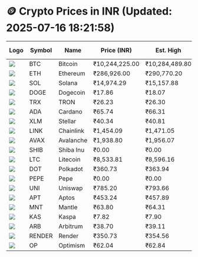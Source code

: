 # 🪙 Crypto Prices in INR (Updated: 2025-07-16 18:21:58)

| Logo | Symbol | Name       | Price (INR) | Est. High | Est. Low | Gross Profit | Fees | Net Profit | ROI % |
|------|--------|------------|-------------|-----------|----------|---------------|------|-------------|--------|
| ![](https://coin-images.coingecko.com/coins/images/1/large/bitcoin.png?1696501400) | BTC    | Bitcoin    | ₹10,244,225.00 | ₹10,284,489.80 | ₹10,203,960.20 | ₹789.20 | ₹200.00 | ₹589.20 | 0.59% |
| ![](https://coin-images.coingecko.com/coins/images/279/large/ethereum.png?1696501628) | ETH    | Ethereum   | ₹286,926.00 | ₹290,770.20 | ₹283,081.80 | ₹2,715.96 | ₹200.00 | ₹2,515.96 | 2.52% |
| ![](https://coin-images.coingecko.com/coins/images/4128/large/solana.png?1718769756) | SOL    | Solana     | ₹14,974.29 | ₹15,157.88 | ₹14,790.70 | ₹2,482.56 | ₹200.00 | ₹2,282.56 | 2.28% |
| ![](https://coin-images.coingecko.com/coins/images/5/large/dogecoin.png?1696501409) | DOGE   | Dogecoin   | ₹17.86 | ₹18.07 | ₹17.65 | ₹2,328.02 | ₹200.00 | ₹2,128.02 | 2.13% |
| ![](https://coin-images.coingecko.com/coins/images/1094/large/tron-logo.png?1696502193) | TRX    | TRON       | ₹26.23 | ₹26.30 | ₹26.16 | ₹550.50 | ₹200.00 | ₹350.50 | 0.35% |
| ![](https://coin-images.coingecko.com/coins/images/975/large/cardano.png?1696502090) | ADA    | Cardano    | ₹65.74 | ₹66.31 | ₹65.17 | ₹1,763.20 | ₹200.00 | ₹1,563.20 | 1.56% |
| ![](https://coin-images.coingecko.com/coins/images/100/large/fmpFRHHQ_400x400.jpg?1735231350) | XLM    | Stellar    | ₹40.34 | ₹40.81 | ₹39.87 | ₹2,347.51 | ₹200.00 | ₹2,147.51 | 2.15% |
| ![](https://coin-images.coingecko.com/coins/images/877/large/chainlink-new-logo.png?1696502009) | LINK   | Chainlink  | ₹1,454.09 | ₹1,471.05 | ₹1,437.13 | ₹2,359.91 | ₹200.00 | ₹2,159.91 | 2.16% |
| ![](https://coin-images.coingecko.com/coins/images/12559/large/Avalanche_Circle_RedWhite_Trans.png?1696512369) | AVAX   | Avalanche  | ₹1,938.80 | ₹1,956.07 | ₹1,921.53 | ₹1,797.16 | ₹200.00 | ₹1,597.16 | 1.60% |
| ![](https://coin-images.coingecko.com/coins/images/11939/large/shiba.png?1696511800) | SHIB   | Shiba Inu  | ₹0.00 | ₹0.00 | ₹0.00 | ₹1,882.82 | ₹200.00 | ₹1,682.82 | 1.68% |
| ![](https://coin-images.coingecko.com/coins/images/2/large/litecoin.png?1696501400) | LTC    | Litecoin   | ₹8,533.81 | ₹8,596.16 | ₹8,471.46 | ₹1,471.94 | ₹200.00 | ₹1,271.94 | 1.27% |
| ![](https://coin-images.coingecko.com/coins/images/12171/large/polkadot.png?1696512008) | DOT    | Polkadot   | ₹360.73 | ₹363.94 | ₹357.52 | ₹1,793.16 | ₹200.00 | ₹1,593.16 | 1.59% |
| ![](https://coin-images.coingecko.com/coins/images/29850/large/pepe-token.jpeg?1696528776) | PEPE   | Pepe       | ₹0.00 | ₹0.00 | ₹0.00 | ₹3,168.79 | ₹200.00 | ₹2,968.79 | 2.97% |
| ![](https://coin-images.coingecko.com/coins/images/12504/large/uniswap-logo.png?1720676669) | UNI    | Uniswap    | ₹785.20 | ₹793.66 | ₹776.74 | ₹2,177.55 | ₹200.00 | ₹1,977.55 | 1.98% |
| ![](https://coin-images.coingecko.com/coins/images/26455/large/aptos_round.png?1696525528) | APT    | Aptos      | ₹453.24 | ₹457.89 | ₹448.59 | ₹2,071.81 | ₹200.00 | ₹1,871.81 | 1.87% |
| ![](https://coin-images.coingecko.com/coins/images/30980/large/Mantle-Logo-mark.png?1739213200) | MNT    | Mantle     | ₹63.80 | ₹64.31 | ₹63.29 | ₹1,602.07 | ₹200.00 | ₹1,402.07 | 1.40% |
| ![](https://coin-images.coingecko.com/coins/images/25751/large/kaspa-icon-exchanges.png?1696524837) | KAS    | Kaspa      | ₹7.82 | ₹7.90 | ₹7.75 | ₹1,936.73 | ₹200.00 | ₹1,736.73 | 1.74% |
| ![](https://coin-images.coingecko.com/coins/images/16547/large/arb.jpg?1721358242) | ARB    | Arbitrum   | ₹38.70 | ₹39.11 | ₹38.29 | ₹2,138.91 | ₹200.00 | ₹1,938.91 | 1.94% |
| ![](https://coin-images.coingecko.com/coins/images/11636/large/rndr.png?1696511529) | RENDER | Render     | ₹350.73 | ₹354.56 | ₹346.90 | ₹2,206.96 | ₹200.00 | ₹2,006.96 | 2.01% |
| ![](https://coin-images.coingecko.com/coins/images/25244/large/Optimism.png?1696524385) | OP     | Optimism   | ₹62.04 | ₹62.84 | ₹61.24 | ₹2,615.98 | ₹200.00 | ₹2,415.98 | 2.42% |
